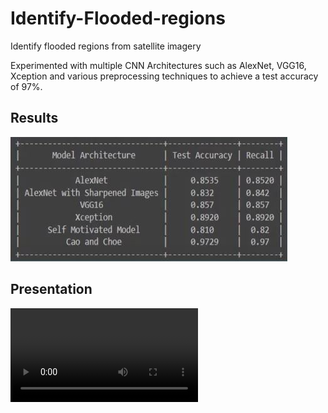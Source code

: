 # Identify-Flooded-regions
Identify flooded regions from satellite imagery

Experimented with multiple CNN Architectures such as AlexNet, VGG16, Xception and various preprocessing techniques to achieve a test accuracy of 97%.

## Results

![alt text](<Flood Damage Detection.JPG>)

## Presentation
<video controls src="Meeting_20220414_182600.mp4" title="Title">Meeting_20220414_182600.mp4</video>